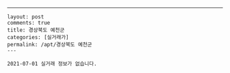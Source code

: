 ---
    layout: post
    comments: true
    title: 경상북도 예천군
    categories: [실거래가]
    permalink: /apt/경상북도 예천군
    ---

    2021-07-01 실거래 정보가 없습니다.

    
